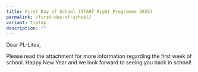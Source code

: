 ```yaml
---
title: First Day of School (START Right Programme 2025)
permalink: /first-day-of-school/
variant: tiptap
description: ""
---
```

<p>Dear PL-Lites,</p>
<p>Please read the attachment for more information regarding the first week
of school. Happy New Year and we look forward to seeing you back in school!</p>
<p></p>